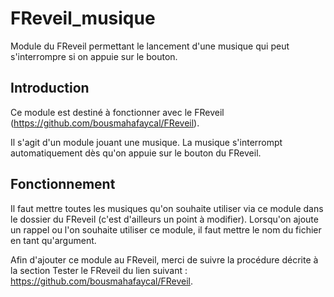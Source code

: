 # FReveil_musique
Module du FReveil permettant le lancement d'une musique qui peut s'interrompre si on appuie sur le bouton.

## Introduction
Ce module est destiné à fonctionner avec le FReveil (<https://github.com/bousmahafaycal/FReveil>). 


Il s'agit d'un module jouant une musique. La musique s'interrompt automatiquement dès qu'on appuie sur le bouton du FReveil. 

## Fonctionnement
Il faut mettre toutes les musiques qu'on souhaite utiliser via ce module dans le dossier du FReveil (c'est d'ailleurs un point à modifier).
Lorsqu'on ajoute un rappel ou l'on souhaite utiliser ce module, il faut mettre le nom du fichier en tant qu'argument.


Afin d'ajouter ce module au FReveil, merci de suivre la procédure décrite à la section Tester le FReveil du lien suivant :
<https://github.com/bousmahafaycal/FReveil>.
